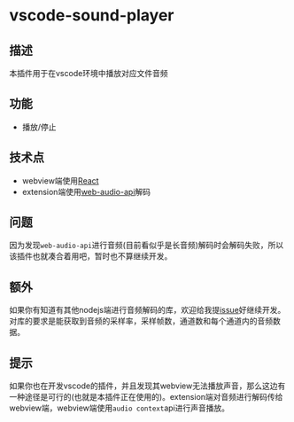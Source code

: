 # vscode-sound-player

## 描述
本插件用于在vscode环境中播放对应文件音频

## 功能
* 播放/停止

## 技术点
* webview端使用[React](https://react.docschina.org/languages)
* extension端使用[web-audio-api](https://github.com/audiojs/web-audio-api)解码

## 问题
因为发现`web-audio-api`进行音频(目前看似乎是长音频)解码时会解码失败，所以该插件也就凑合着用吧，暂时也不算继续开发。

## 额外
如果你有知道有其他nodejs端进行音频解码的库，欢迎给我提[issue](https://github.com/asurance/vscode-sound-player/issues)好继续开发。
对库的要求是能获取到音频的采样率，采样帧数，通道数和每个通道内的音频数据。

## 提示
如果你也在开发vscode的插件，并且发现其webview无法播放声音，那么这边有一种途径是可行的(也就是本插件正在使用的)。extension端对音频进行解码传给webview端，webview端使用`audio context`api进行声音播放。
